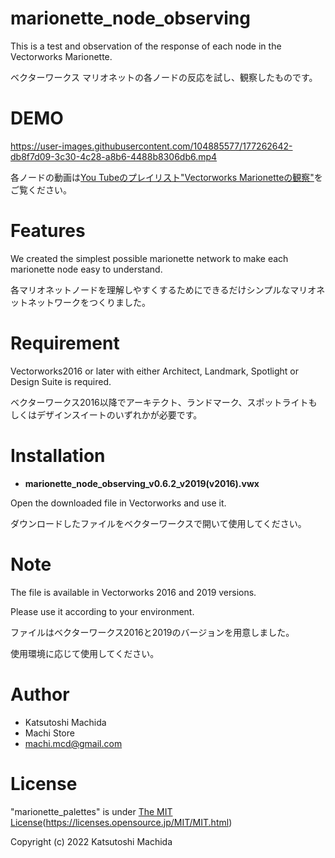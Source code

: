 # marionette_node_observing
This is a test and observation of the response of each node in the Vectorworks Marionette.

ベクターワークス マリオネットの各ノードの反応を試し、観察したものです。

# DEMO

https://user-images.githubusercontent.com/104885577/177262642-db8f7d09-3c30-4c28-a8b6-4488b8306db6.mp4

各ノードの動画は[You Tubeのプレイリスト"Vectorworks Marionetteの観察"](https://youtube.com/playlist?list=PLeuVvRLBPzuycQyxtIr8Ebr63ea8-0QUz)をご覧ください。

# Features

We created the simplest possible marionette network to make each marionette node easy to understand.

各マリオネットノードを理解しやすくするためにできるだけシンプルなマリオネットネットワークをつくりました。

# Requirement

Vectorworks2016 or later with either Architect, Landmark, Spotlight or Design Suite is required.

ベクターワークス2016以降でアーキテクト、ランドマーク、スポットライトもしくはデザインスイートのいずれかが必要です。

# Installation

- **marionette_node_observing_v0.6.2_v2019(v2016).vwx**

Open the downloaded file in Vectorworks and use it.

ダウンロードしたファイルをベクターワークスで開いて使用してください。

# Note

The file is available in Vectorworks 2016 and 2019 versions.

Please use it according to your environment.

ファイルはベクターワークス2016と2019のバージョンを用意しました。

使用環境に応じて使用してください。

# Author

* Katsutoshi Machida
* Machi Store
* machi.mcd@gmail.com

# License

"marionette_palettes" is under [The MIT License](https://opensource.org/licenses/mit-license.php)(https://licenses.opensource.jp/MIT/MIT.html)

Copyright (c) 2022 Katsutoshi Machida
